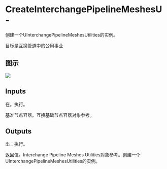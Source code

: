 # CreateInterchangePipelineMeshesU-

创建一个UInterchangePipelineMeshesUtilities的实例。

目标是互换管道中的公用事业

## 图示

![]($-20221218-19363270.png)

## Inputs

在。执行。

基准节点容器。互换基础节点容器对象参考。  

## Outputs

出：执行。

返回值。Interchange Pipeline Meshes Utilities对象参考。创建一个UInterchangePipelineMeshesUtilities的实例。
